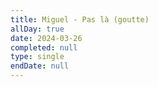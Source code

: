 ```yaml
---
title: Miguel - Pas là (goutte)
allDay: true
date: 2024-03-26
completed: null
type: single
endDate: null
---
```


